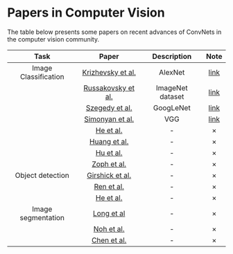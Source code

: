 # Papers in Computer Vision

The table below presents some papers on recent advances of ConvNets in the computer vision community.

| Task | Paper | Description | Note |
|:-:|:-:|:-:|:-:|
|  Image Classification  |  [Krizhevsky et al.](http://www.cs.toronto.edu/~fritz/absps/imagenet.pdf)  | AlexNet | [link](notes/Krizhevsky-AlexNet.md) |
|   |  [Russakovsky et al.](http://arxiv.org/abs/1409.0575)  | ImageNet dataset | [link](notes/Russakovsky-ImageNet.md) |
|   |  [Szegedy et al.](http://arxiv.org/abs/1409.4842)  | GoogLeNet | [link](notes/szegedy-googlenet.md) |
|   |  [Simonyan et al.](http://arxiv.org/abs/1409.1556)  | VGG | [link](notes/Simonyan-vgg.md)  |
|   |  [He et al.](http://arxiv.org/abs/1406.4729)  | - | ×  |
|   |  [Huang et al.](https://arxiv.org/abs/1608.06993) | - | ×  |
|   |  [Hu et al.](https://arxiv.org/abs/1709.01507)  | - | × |
|   |  [Zoph et al.](https://arxiv.org/abs/1707.07012) | - | × |
|  Object detection  |  [Girshick et al.](http://arxiv.org/abs/1311.2524) | - | × |
|   |  [Ren et al.](https://arxiv.org/abs/1506.01497) | - | ×  |
|   |  [He et al.](https://arxiv.org/abs/1703.06870)  | - | × |
|  Image segmentation  |  [Long et al](http://arxiv.org/abs/1411.4038)  | - | ×  |
|   |  [Noh et al.](https://arxiv.org/abs/1505.04366)  | - | × |
|   |  [Chen et al.](http://ieeexplore.ieee.org/abstract/document/7913730/)  | - | ×  |